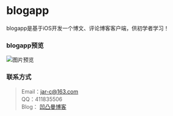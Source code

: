 # blogapp
blogapp是基于iOS开发一个博文、评论博客客户端，供初学者学习！

### blogapp预览
![图片预览](http://www.apoyl.com/wp-content/uploads/2015/06/1433216255153.gif)

### 联系方式

> Email：jar-c@163.com  
> QQ：411835506  
> Blog： [凹凸曼博客](http://www.apoyl.com)   
